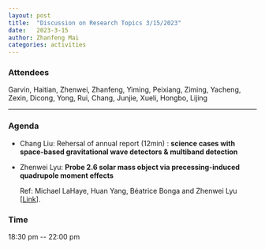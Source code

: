 ```yaml
---
layout: post
title:  "Discussion on Research Topics 3/15/2023"
date:   2023-3-15
author: Zhanfeng Mai
categories: activities
---
```



### Attendees

Garvin, Haitian, Zhenwei, Zhanfeng, Yiming, Peixiang, Ziming, Yacheng, Zexin, Dicong, Yong, Rui, Chang, Junjie, Xueli, Hongbo, Lijing

---

### Agenda

- Chang Liu: Rehersal of annual report (12min) : **science cases with space-based gravitational wave detectors & multiband detection**


- Zhenwei Lyu: **Probe 2.6 solar mass object via precessing-induced quadrupole moment effects**

  Ref: Michael LaHaye, Huan Yang, Béatrice Bonga and Zhenwei Lyu [[Link](https://arxiv.org/abs/2212.04657)].
      
     
       
  
       
  
       

          
### Time

18:30 pm -- 22:00 pm

